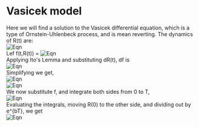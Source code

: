 # Vasicek model
Here we will find a solution to the Vasicek differential equation, which is a type of Ornstein-Uhlenbeck process, and is mean reverting. The dynamics of R(t) are:  
![Eqn](https://github.com/Manas-Nair1/projects/assets/138029880/3c78aebb-56bf-4f0b-85e5-c3edff3c5a05)  
Lef f(t,R(t)) =
![Eqn](https://github.com/Manas-Nair1/projects/assets/138029880/de13bc3b-efe6-40ab-a22f-d376ee592a53)  
Applying Ito's Lemma and substituting dR(t), df is  
![Eqn](https://github.com/Manas-Nair1/projects/assets/138029880/6cb97e4e-4747-41cc-acce-0bfd24fd215d)  
Simplifying we get,  
![Eqn](https://github.com/Manas-Nair1/projects/assets/138029880/9a8b8758-f010-4235-8fba-a2e734d1a9a5)  
![Eqn](https://github.com/Manas-Nair1/projects/assets/138029880/3d469a84-c8f3-44c9-8a7f-20d7964a73cc)  
We now substitute f, and integrate both sides from 0 to T,  
![Eqn](https://github.com/Manas-Nair1/projects/assets/138029880/acd3b2da-2f05-49cc-9849-0ff7867d8411)  
Evaluating the integrals, moving R(0) to the other side, and dividing out by e^{bT}, we get  
![Eqn](https://github.com/Manas-Nair1/projects/assets/138029880/2f275b56-fb63-48e2-bc9c-e6006c6dbab6)






